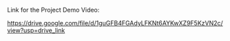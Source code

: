 Link for the Project Demo Video:

https://drive.google.com/file/d/1guGFB4FGAdyLFKNt6AYKwXZ9F5KzVN2c/view?usp=drive_link
